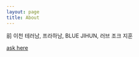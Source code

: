 ```yaml
---
layout: page
title: About
---
```


前 이천 테러남, 프라하남, BLUE JIHUN, 러브 조크 지훈

[ask here](https://asked.kr/optimhwang)
